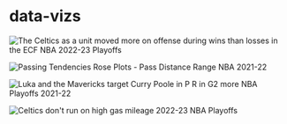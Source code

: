 # data-vizs

![The Celtics as a unit moved more on offense during wins than losses in the ECF NBA 2022-23 Playoffs](https://github.com/lukarh/data-vizs/assets/65103724/2a88b3f2-c0fc-4026-b535-bc4bb2ecddce)

![Passing Tendencies Rose Plots - Pass Distance Range NBA 2021-22](https://github.com/lukarh/data-vizs/assets/65103724/2b3b95b0-2e33-4a17-b3b9-ad60eb863a27)

![Luka and the Mavericks target Curry   Poole in P R in G2 more NBA Playoffs 2021-22](https://github.com/lukarh/data-vizs/assets/65103724/6124d4e2-3eb8-4e8a-9dc2-ba3f2105c2c4)

![Celtics don't run on high gas mileage 2022-23 NBA Playoffs](https://github.com/lukarh/data-vizs/assets/65103724/fad73d02-b234-48e9-babc-ef7631e7c5ef)

